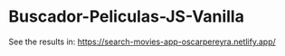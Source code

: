 # Buscador-Peliculas-JS-Vanilla

See the results in:
https://search-movies-app-oscarpereyra.netlify.app/
